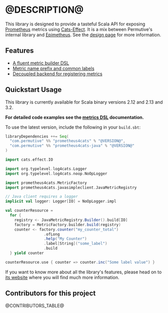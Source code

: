 # @DESCRIPTION@

This library is designed to provide a tasteful Scala API for exposing [Prometheus] metrics using [Cats-Effect]. It is a
mix between Permutive's internal library and [Epimetheus]. See the [design page](https://permutive-engineering.github.io/prometheus4cats/docs/design) for more information.

## Features

- [A fluent metric builder DSL](https://permutive-engineering.github.io/prometheus4cats/docs/interface/dsl)
- [Metric name prefix and common labels](https://permutive-engineering.github.io/prometheus4cats/docs/interface/metric-factory)
- [Decoupled backend for registering metrics](https://permutive-engineering.github.io/prometheus4cats/docs/interface/metric-registry)

## Quickstart Usage

This library is currently available for Scala binary versions 2.12 and 2.13 and 3.2.

**For detailed code examples see the [metrics DSL](https://permutive-engineering.github.io/prometheus4cats/docs/interface/dsl) documentation.**

To use the latest version, include the following in your `build.sbt`:

```scala
libraryDependencies ++= Seq(
  "com.permutive" %% "prometheus4cats" % "@VERSION@",
  "com.permutive" %% "prometheus4cats-java" % "@VERSION@"
)
```

```scala mdoc:silent
import cats.effect.IO

import org.typelevel.log4cats.Logger
import org.typelevel.log4cats.noop.NoOpLogger

import prometheus4cats.MetricFactory
import prometheus4cats.javasimpleclient.JavaMetricRegistry

// Java client requires a logger
implicit val logger: Logger[IO] = NoOpLogger.impl

val counterResource =
  for {
    registry <- JavaMetricRegistry.Builder().build[IO]
    factory = MetricFactory.builder.build(registry)
    counter <- factory.counter("my_counter_total")
                 .ofLong
                 .help("My Counter")
                 .label[String]("some_label")
                 .build
  } yield counter

counterResource.use { counter => counter.inc("Some label value") }
```

If you want to know more about all the library's features, please head on to [its website](https://permutive-engineering.github.io/prometheus4cats/) where you will find much more information.

## Contributors for this project

@CONTRIBUTORS_TABLE@

[Prometheus]: https://prometheus.io
[Epimetheus]: https://github.com/davenverse/epimetheus
[Cats-Effect]: https://typelevel.org/cats-effect
